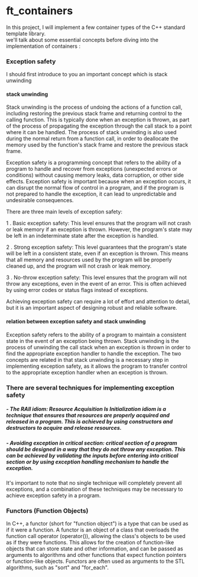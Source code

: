 # ft_containers
In this project, I will implement a few container types of the C++ standard template library.</br>
we'll talk about some essential concepts before diving into the implementation of containers :

### Exception safety


I should first introduce to you an important concept which is stack unwinding </br>

#### stack unwinding
Stack unwinding is the process of undoing the actions of a function call, including restoring the previous stack frame and returning control to the calling function. This is typically done when an exception is thrown, as part of the process of propagating the exception through the call stack to a point where it can be handled. The process of stack unwinding is also used during the normal return from a function call, in order to deallocate the memory used by the function's stack frame and restore the previous stack frame.

Exception safety is a programming concept that refers to the ability of a program to handle and recover from exceptions (unexpected errors or conditions) without causing memory leaks, data corruption, or other side effects. Exception safety is important because when an exception occurs, it can disrupt the normal flow of control in a program, and if the program is not prepared to handle the exception, it can lead to unpredictable and undesirable consequences.

There are three main levels of exception safety:

1 . Basic exception safety: This level ensures that the program will not crash or leak memory if an exception is thrown. However, the program's state may be left in an indeterminate state after the exception is handled.

2 . Strong exception safety: This level guarantees that the program's state will be left in a consistent state, even if an exception is thrown. This means that all memory and resources used by the program will be properly cleaned up, and the program will not crash or leak memory.

3 . No-throw exception safety: This level ensures that the program will not throw any exceptions, even in the event of an error. This is often achieved by using error codes or status flags instead of exceptions.

Achieving exception safety can require a lot of effort and attention to detail, but it is an important aspect of designing robust and reliable software.

#### relation between exception safety and stack unwinding 

Exception safety refers to the ability of a program to maintain a consistent state in the event of an exception being thrown. Stack unwinding is the process of unwinding the call stack when an exception is thrown in order to find the appropriate exception handler to handle the exception. The two concepts are related in that stack unwinding is a necessary step in implementing exception safety, as it allows the program to transfer control to the appropriate exception handler when an exception is thrown.

### There are several techniques for implementing exception safety

##### - The RAII idiom: Resource Acquisition Is Initialization idiom is a technique that ensures that resources are properly acquired and released in a program. This is achieved by using constructors and destructors to acquire and release resources.

##### - Avoiding exception in critical section: critical section of a program should be designed in a way that they do not throw any exception. This can be achieved by validating the inputs before entering into critical section or by using exception handling mechanism to handle the exception.

It's important to note that no single technique will completely prevent all exceptions, and a combination of these techniques may be necessary to achieve exception safety in a program.

### Functors  (Function Objects)

In C++, a functor (short for "function object") is a type that can be used as if it were a function. A functor is an object of a class that overloads the function call operator (operator()), allowing the class's objects to be used as if they were functions. This allows for the creation of function-like objects that can store state and other information, and can be passed as arguments to algorithms and other functions that expect function pointers or function-like objects. Functors are often used as arguments to the STL algorithms, such as "sort" and "for_each".




